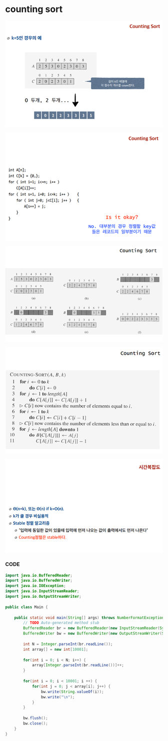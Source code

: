 # counting sort

![](../.gitbook/assets/image%20%2825%29.png)

![](../.gitbook/assets/image%20%2835%29.png)

![](../.gitbook/assets/image%20%282%29.png)

![](../.gitbook/assets/image%20%287%29.png)

![](../.gitbook/assets/image%20%2836%29.png)

### CODE

```java
import java.io.BufferedReader;
import java.io.BufferedWriter;
import java.io.IOException;
import java.io.InputStreamReader;
import java.io.OutputStreamWriter;

public class Main {

	public static void main(String[] args) throws NumberFormatException, IOException {
		// TODO Auto-generated method stub
		BufferedReader br = new BufferedReader(new InputStreamReader(System.in));
		BufferedWriter bw = new BufferedWriter(new OutputStreamWriter(System.out));
		
		int N = Integer.parseInt(br.readLine());
		int array[] = new int[10001];
		
		for(int i = 0; i < N; i++) {
			array[Integer.parseInt(br.readLine())]++;
		}
				
		for(int i = 0; i < 10001; i ++) {
			for(int j = 0; j < array[i]; j++) {
				bw.write(String.valueOf(i));
				bw.write("\n");
			}
		}
		
		bw.flush();
		bw.close();
	}
}
```

